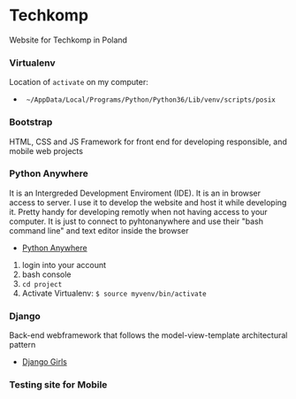 # Techkomp
Website for Techkomp in Poland 

### Virtualenv 
Location of `activate` on my computer:
*  `  ~/AppData/Local/Programs/Python/Python36/Lib/venv/scripts/posix `

### Bootstrap 
HTML, CSS and JS Framework for front end for developing responsible, and mobile web projects

### Python Anywhere 
It is an Intergreded Development Enviroment (IDE). It is an in browser access to server. I use it to develop the website and host it while developing it. Pretty handy for developing remotly when not having access to your computer. It is just to connect to pyhtonanywhere and use their "bash command line" and text editor inside the browser

* [Python Anywhere](https://www.pythonanywhere.com)

1. login into your account
2. bash console 
4. `cd project`
3. Activate Virtualenv: `$ source myvenv/bin/activate`

### Django 
Back-end webframework that follows the model-view-template architectural pattern

* [Django Girls](https://djangogirls.org/)


### Testing site for Mobile 


